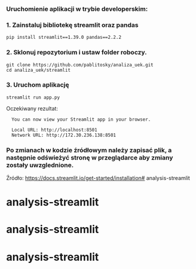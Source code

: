 ### Uruchomienie aplikacji w trybie developerskim:

### 1. Zainstaluj bibliotekę streamlit oraz pandas
```
pip install streamlit==1.39.0 pandas==2.2.2
```
### 2. Sklonuj repozytorium i ustaw folder roboczy.
```
git clone https://github.com/pablitosky/analiza_uek.git
cd analiza_uek/streamlit
```
### 3. Uruchom aplikację
```
streamlit run app.py
```
Oczekiwany rezultat: 
```
  You can now view your Streamlit app in your browser.

  Local URL: http://localhost:8501
  Network URL: http://172.30.236.138:8501
```

### Po zmianach w kodzie źródłowym należy zapisać plik, a następnie odświeżyć stronę w przeglądarce aby zmiany zostały uwzglednione.

Źródło: https://docs.streamlit.io/get-started/installation# analysis-streamlit
# analysis-streamlit
# analysis-streamlit
# analysis-streamlit
